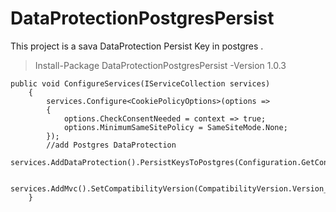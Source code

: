 # DataProtectionPostgresPersist


This project is a sava DataProtection Persist Key in postgres .

> Install-Package DataProtectionPostgresPersist -Version 1.0.3

    public void ConfigureServices(IServiceCollection services)
        {
            services.Configure<CookiePolicyOptions>(options =>
            {
                options.CheckConsentNeeded = context => true;
                options.MinimumSameSitePolicy = SameSiteMode.None;
            });
            //add Postgres DataProtection
            services.AddDataProtection().PersistKeysToPostgres(Configuration.GetConnectionString("Postgre"));

            services.AddMvc().SetCompatibilityVersion(CompatibilityVersion.Version_2_2);
        }

